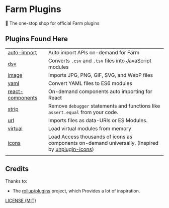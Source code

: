 # Farm Plugins

🍣 The one-stop shop for official Farm plugins

## Plugins Found Here

|                                               |                                                                                |
| --------------------------------------------- | ------------------------------------------------------------------------------ |
| [auto-import](packages/auto-import)           | Auto import APIs on-demand for Farm                       |
| [dsv](packages/dsv)                           | Converts `.csv` and `.tsv` files into JavaScript modules                       |
| [image](packages/image)                       | Imports JPG, PNG, GIF, SVG, and WebP files                                     |
| [yaml](packages/yaml)                         | Convert YAML files to ES6 modules                                              |
| [react-components](packages/react-components) | On-demand components auto importing for React                                  |
| [strip](packages/strip)                       | Remove `debugger` statements and functions like `assert.equal` from your code. |
| [url](packages/url)                           | Imports files as data-URIs or ES Modules.                                      |
| [virtual](packages/virtual)                   | Load virtual modules from memory                                               |
| [icons](packages/icons)                   | Load Access thousands of icons as components on-demand universally. (Inspired by [unplugin-icons](https://github.com/unplugin/unplugin-icons))                                               |
|                                               |                                                                                |

## Credits

Thanks to:

- The [rollup/plugins](https://github.com/rollup/plugins) project, which Provides a lot of inspiration.

[LICENSE (MIT)](./LICENSE)

